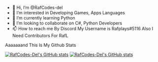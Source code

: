 - 👋 Hi, I’m @RafCodes-del
- 👀 I’m interested in Developing Games, Apps Languages
- 🌱 I’m currently learning Python
- 💞️ I’m looking to collaborate on C#, Python Developers
- 📫 How to reach me By Discord My Username is Rafplays#5116
Also I Need Contributors For RafL
<!---
RafCodes-del/RafCodes-del is a ✨ special ✨ repository because its `README.md` (this file) appears on your GitHub profile.
You can click the Preview link to take a look at your changes.
--->
Aaaaaaand This Is My Github Stats

[![RafCodes-Del's GitHub stats](https://github-readme-stats.vercel.app/api?username=RafCodes-del&show_icons=true&theme=dark)](https://github.com/RafCodes-del/RafCodes-del)
[![RafCodes-Del's GitHub stats](https://github-readme-stats.vercel.app/api/top-langs?username=RafCodes-del&show_icons=true&theme=dark)](https://github.com/RafCodes-del/RafCodes-del)

